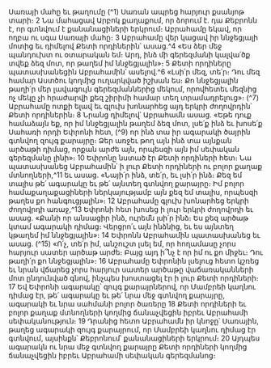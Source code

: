 
Սառայի մահը եւ թաղումը
(^1) Սառան ապրեց հարյուր քսանյոթ տարի։ 2 Նա մահացավ Արբոկ քաղաքում, որ ձորում է. դա Քեբրոնն է, որ
գտնվում է քանանացիների երկրում։ Աբրահամը եկավ, որ ողբա ու սգա Սառայի մահը։ 3 Աբրահամը վեր կացավ իր
ննջեցյալի մոտից եւ դիմելով Քետի որդիներին՝ ասաց.^4 «Ես ձեր մեջ պանդուխտ ու օտարական եմ։ Արդ, ինձ մի
գերեզմանի կալվա՛ծք տվեք ձեզ մոտ, որ թաղեմ իմ ննջեցյալին»։ 5 Քետի որդիները պատասխանեցին Աբրահամին՝
ասելով.^6 «Լսի՛ր մեզ, տե՛ր։ Դու մեզ համար Աստծու կողմից ուղարկված իշխան ես։ Քո ննջեցյալին թաղի՛ր մեր
լավագույն գերեզմաններից մեկում, որովհետեւ մեզնից ոչ մեկը չի հրաժարվի քեզ շիրիմի համար տեղ տրամադրելուց»։
(^7) Աբրահամը ոտքի ելավ եւ գլուխ խոնարհեց այդ երկրի ժողովրդին՝ Քետի որդիներին։ 8 Նրանց դիմելով՝ Աբրահամն
ասաց. «Եթե դուք համաձայն եք, որ իմ ննջեցյալին թաղեմ ձեզ մոտ, լսե՛ք ինձ եւ խոսե՛ք Սահառի որդի Եփրոնի հետ,
(^9) որ ինձ տա իր ագարակի ծայրին գտնվող զույգ քարայրը։ Ձեր առջեւ թող այն ինձ տա այնքան արծաթի դիմաց, որքան
արժե այն, որպեսզի այն իմ սեփական գերեզմանը լինի»։ 10 Եփրոնը նստած էր Քետի որդիների հետ։ Նա պատասխանեց
Աբրահամին՝ ի լուր Քետի որդիների ու բոլոր քաղաք մտնողների,^11 եւ ասաց. «Նայի՛ր ինձ, տե՛ր, եւ լսի՛ր ինձ։ Քեզ եմ
տալիս թե՛ ագարակը եւ թե՛ այնտեղ գտնվող քարայրը։ Իմ բոլոր համաքաղաքացիների ներկայությամբ այն քեզ եմ
տալիս, որպեսզի թաղես քո հանգուցյալին»։ 12 Աբրահամը գլուխ խոնարհեց երկրի ժողովրդի առաջ,^13 Եփրոնի հետ
խոսեց ի լուր երկրի ժողովրդի եւ ասաց. «Քանի որ անսացիր ինձ, ուրեմն լսի՛ր ինձ։ Ես քեզ արծաթ կտամ ագարակի
դիմաց։ Վերցրո՛ւ այն ինձնից, եւ ես այնտեղ կթաղեմ իմ ննջեցյալին»։ 14 Եփրոնն Աբրահամին պատասխանեց եւ ասաց.
(^15) «Ո՛չ, տե՛ր իմ, անշուշտ լսել եմ, որ հողամասը չորս հարյուր սատեր արծաթ արժե։ Բայց այդ ի՞նչ է որ իմ ու քո միջեւ։
Դու թաղի՛ր քո ննջեցյալին»։ 16 Աբրահամը Եփրոնին լսելուց հետո կշռեց եւ նրան վճարեց չորս հարյուր սատեր արծաթը
վաճառականների մոտ ընդունված գնով, ինչպես խոստացել էր ի լուր Քետի որդիների։ 17 Եվ Եփրոնի ագարակը՝ զույգ
քարայրներով, որ Մամբրեի կաղնու դիմաց էր, թե՛ ագարակը եւ թե՛ նրա մեջ գտնվող քարայրը, ագարակի եւ նրա
սահմանի բոլոր ծառերը 18 Քետի որդիների եւ բոլոր քաղաք մտնողների կողմից ճանաչվեցին իբրեւ Աբրահամի
սեփականություն։ 19 Դրանից հետո Աբրահամն իր կնոջը՝ Սառային, թաղեց ագարակի զույգ քարայրում, որ Մամբրեի
կաղնու դիմաց էր գտնվում, այսինքն՝ Քեբրոնում՝ քանանացիների երկրում։ 20 Այդպես ագարակն ու նրա մեջ գտնվող
քարայրը Քետի որդիների կողմից ճանաչվեցին իբրեւ Աբրահամի սեփական գերեզմանոց։
